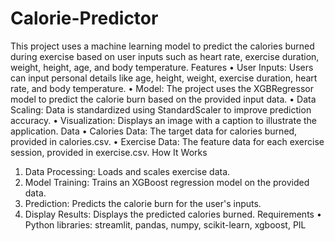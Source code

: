 # Calorie-Predictor
This project uses a machine learning model to predict the calories burned during exercise based on user inputs such as heart rate, exercise duration, weight, height, age, and body temperature.
Features
•	User Inputs: Users can input personal details like age, height, weight, exercise duration, heart rate, and body temperature.
•	Model: The project uses the XGBRegressor model to predict the calorie burn based on the provided input data.
•	Data Scaling: Data is standardized using StandardScaler to improve prediction accuracy.
•	Visualization: Displays an image with a caption to illustrate the application.
Data
•	Calories Data: The target data for calories burned, provided in calories.csv.
•	Exercise Data: The feature data for each exercise session, provided in exercise.csv.
How It Works
1.	Data Processing: Loads and scales exercise data.
2.	Model Training: Trains an XGBoost regression model on the provided data.
3.	Prediction: Predicts the calorie burn for the user's inputs.
4.	Display Results: Displays the predicted calories burned.
Requirements
•	Python libraries: streamlit, pandas, numpy, scikit-learn, xgboost, PIL
